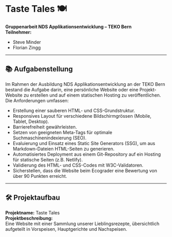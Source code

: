 # Taste Tales 🍽️

**Gruppenarbeit NDS Applikationsentwicklung – TEKO Bern**  
**Teilnehmer:**
- Steve Minder
- Florian Zingg

---

## 📚 Aufgabenstellung

Im Rahmen der Ausbildung NDS Applikationsentwicklung an der TEKO Bern bestand die Aufgabe darin, eine persönliche Website oder eine Projekt-Website zu erstellen und auf einem statischen Hosting zu veröffentlichen.  
Die Anforderungen umfassen:

- Erstellung einer sauberen HTML- und CSS-Grundstruktur.
- Responsives Layout für verschiedene Bildschirmgrössen (Mobile, Tablet, Desktop).
- Barrierefreiheit gewährleisten.
- Setzen von geeigneten Meta-Tags für optimale Suchmaschinenindexierung (SEO).
- Evaluierung und Einsatz eines Static Site Generators (SSG), um aus Markdown-Dateien HTML-Seiten zu generieren.
- Automatisiertes Deployment aus einem Git-Repository auf ein Hosting für statische Seiten (z.B. Netlify).
- Validierung des HTML- und CSS-Codes mit W3C-Validatoren.
- Sicherstellen, dass die Website beim Ecograder eine Bewertung von über 90 Punkten erreicht.

---

## 🛠️ Projektaufbau

**Projektname:** Taste Tales  
**Projektbeschreibung:**  
Eine Website mit einer Sammlung unserer Lieblingsrezepte, übersichtlich aufgeteilt in Vorspeisen, Hauptgerichte und Nachspeisen.
